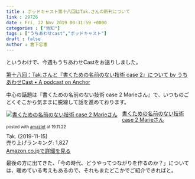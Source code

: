 ```yaml
---
title : ポッドキャスト第十八回はTak.さんの新刊について
link : 29726
date : Fri, 22 Nov 2019 00:31:59 +0000
categories : ["告知"]
tags : ["うちあわせcast","ポッドキャスト"]
draft : false
author : 倉下忠憲
---
```


というわけで、今週もうちあわせCastをお送りしました。

<a href="https://anchor.fm/rashita/episodes/Tak--case-2-e94330">第十八回：Tak.さんと『書くための名前のない技術 case 2』について by うちあわせCast • A podcast on Anchor</a>

中心の話題は『書くための名前のない技術 case 2 Marieさん』で、いつものごとくそこから気ままに脱線して話を進めております。

<div class="amazlet-box" style="margin-bottom:0px;"><div class="amazlet-image" style="float:left;margin:0px 12px 1px 0px;"><a href="http://www.amazon.co.jp/exec/obidos/ASIN/B081KZC789/rashita1000-22/ref=nosim/" name="amazletlink" target="_blank" rel="noopener noreferrer"><img src="https://images-fe.ssl-images-amazon.com/images/I/41p1H60XjHL._SL160_.jpg" alt="書くための名前のない技術 case 2 Marieさん" style="border: none;" /></a></div><div class="amazlet-info" style="line-height:120%; margin-bottom: 10px"><div class="amazlet-name" style="margin-bottom:10px;line-height:120%"><a href="http://www.amazon.co.jp/exec/obidos/ASIN/B081KZC789/rashita1000-22/ref=nosim/" name="amazletlink" target="_blank" rel="noopener noreferrer">書くための名前のない技術 case 2 Marieさん</a><div class="amazlet-powered-date" style="font-size:80%;margin-top:5px;line-height:120%">posted with <a href="http://www.amazlet.com/" title="amazlet" target="_blank" rel="noopener noreferrer">amazlet</a> at 19.11.22</div></div><div class="amazlet-detail">Tak. (2019-11-15)<br />売り上げランキング: 1,827<br /></div><div class="amazlet-sub-info" style="float: left;"><div class="amazlet-link" style="margin-top: 5px"><a href="http://www.amazon.co.jp/exec/obidos/ASIN/B081KZC789/rashita1000-22/ref=nosim/" name="amazletlink" target="_blank" rel="noopener noreferrer">Amazon.co.jpで詳細を見る</a></div></div></div><div class="amazlet-footer" style="clear: left"></div></div>

最後の方に出てきた、「今の時代、どうやってつながりを作るのか？」については、暖めている考えもあるので、それもまたどこかでご紹介できればと。


